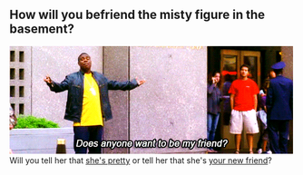 ## How will you befriend  the misty figure in the basement?
![](../pictures/UnconsciousFamousAtlasmoth-small.gif)  
Will you tell her that [she's pretty](you-are-pretty.md) or tell her that she's [your new friend](hello-new-friend.md)?